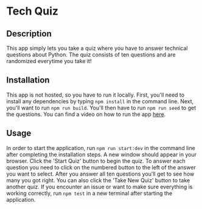 # Tech Quiz

## Description

This app simply lets you take a quiz where you have to answer technical questions about Python. The quiz consists of ten questions and are randomized everytime you take it!

## Installation

This app is not hosted, so you have to run it locally. First, you'll need to install any dependencies by typing `npm install` in the command line. Next, you'll want to run `npm run build`. You'll then have to run `npm run seed` to get the questions. You can find a video on how to run the app [here]().

## Usage

In order to start the application, run `npm run start:dev` in the command line after completing the installation steps. A new window should appear in your browser. Click the 'Start Quiz' button to begin the quiz. To answer each question you need to click on the numbered button to the left of the answer you want to select. After you answer all ten questions you'll get to see how many you got right. You can also click the 'Take New Quiz' button to take another quiz. If you encounter an issue or want to make sure everything is working correctly, run `npm test` in a new terminal after starting the application.
